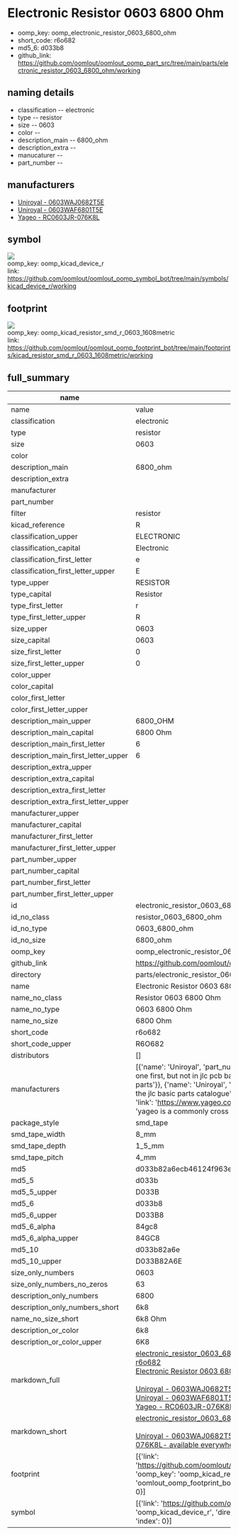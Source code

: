 # Electronic Resistor 0603 6800 Ohm

  
* oomp_key: oomp_electronic_resistor_0603_6800_ohm 
* short_code: r6o682
* md5_6: d033b8  
* github_link: https://github.com/oomlout/oomlout_oomp_part_src/tree/main/parts/electronic_resistor_0603_6800_ohm/working  
## naming details
* classification -- electronic
* type -- resistor
* size -- 0603
* color -- 
* description_main -- 6800_ohm
* description_extra -- 
* manucaturer -- 
* part_number -- 


## manufacturers
* [Uniroyal - 0603WAJ0682T5E]()  
* [Uniroyal - 0603WAF6801T5E]()  
* [Yageo - RC0603JR-076K8L](https://www.yageo.com/en/Chart/Download/pdf/RC0603JR-076K8L)  

## symbol

![](symbol/{index}/working/working_600.png)  
oomp_key: oomp_kicad_device_r  
link: https://github.com/oomlout/oomlout_oomp_symbol_bot/tree/main/symbols/kicad_device_r/working  

## footprint

![](footprint/{index}/working/working_600.png)  
oomp_key: oomp_kicad_resistor_smd_r_0603_1608metric  
link: https://github.com/oomlout/oomlout_oomp_footprint_bot/tree/main/footprints/kicad_resistor_smd_r_0603_1608metric/working  

## full_summary
| name | value | 
| --- | --- | 
| name | value | 
| classification | electronic | 
| type | resistor | 
| size | 0603 | 
| color |  | 
| description_main | 6800_ohm | 
| description_extra |  | 
| manufacturer |  | 
| part_number |  | 
| filter | resistor | 
| kicad_reference | R | 
| classification_upper | ELECTRONIC | 
| classification_capital | Electronic | 
| classification_first_letter | e | 
| classification_first_letter_upper | E | 
| type_upper | RESISTOR | 
| type_capital | Resistor | 
| type_first_letter | r | 
| type_first_letter_upper | R | 
| size_upper | 0603 | 
| size_capital | 0603 | 
| size_first_letter | 0 | 
| size_first_letter_upper | 0 | 
| color_upper |  | 
| color_capital |  | 
| color_first_letter |  | 
| color_first_letter_upper |  | 
| description_main_upper | 6800_OHM | 
| description_main_capital | 6800 Ohm | 
| description_main_first_letter | 6 | 
| description_main_first_letter_upper | 6 | 
| description_extra_upper |  | 
| description_extra_capital |  | 
| description_extra_first_letter |  | 
| description_extra_first_letter_upper |  | 
| manufacturer_upper |  | 
| manufacturer_capital |  | 
| manufacturer_first_letter |  | 
| manufacturer_first_letter_upper |  | 
| part_number_upper |  | 
| part_number_capital |  | 
| part_number_first_letter |  | 
| part_number_first_letter_upper |  | 
| id | electronic_resistor_0603_6800_ohm | 
| id_no_class | resistor_0603_6800_ohm | 
| id_no_type | 0603_6800_ohm | 
| id_no_size | 6800_ohm | 
| oomp_key | oomp_electronic_resistor_0603_6800_ohm | 
| github_link | https://github.com/oomlout/oomlout_oomp_part_src/tree/main/parts/electronic_resistor_0603_6800_ohm/working | 
| directory | parts/electronic_resistor_0603_6800_ohm | 
| name | Electronic Resistor 0603 6800 Ohm | 
| name_no_class | Resistor 0603 6800 Ohm | 
| name_no_type | 0603 6800 Ohm | 
| name_no_size | 6800 Ohm | 
| short_code | r6o682 | 
| short_code_upper | R6O682 | 
| distributors | [] | 
| manufacturers | [{'name': 'Uniroyal', 'part_number': '0603WAJ0682T5E', 'link': '', 'id': 'manufacturer_uniroyal', 'note': {'reason': 'did this one first, but not in jlc pcb basic parts and 1 percent are and they are the same price', 'reason_short': 'not in jlc basic parts'}}, {'name': 'Uniroyal', 'part_number': '0603WAF6801T5E', 'link': '', 'id': 'manufacturer_uniroyal', 'note': {'reason': 'in the jlc basic parts catalogue', 'reason_short': 'jlc basic part'}}, {'name': 'Yageo', 'part_number': 'RC0603JR-076K8L', 'link': 'https://www.yageo.com/en/Chart/Download/pdf/RC0603JR-076K8L', 'id': 'manufacturer_yageo', 'note': {'reason': 'yageo is a commonly cross referenced part number', 'reason_short': 'available everywhere'}}] | 
| package_style | smd_tape | 
| smd_tape_width | 8_mm | 
| smd_tape_depth | 1_5_mm | 
| smd_tape_pitch | 4_mm | 
| md5 | d033b82a6ecb46124f963e3ef936333e | 
| md5_5 | d033b | 
| md5_5_upper | D033B | 
| md5_6 | d033b8 | 
| md5_6_upper | D033B8 | 
| md5_6_alpha | 84gc8 | 
| md5_6_alpha_upper | 84GC8 | 
| md5_10 | d033b82a6e | 
| md5_10_upper | D033B82A6E | 
| size_only_numbers | 0603 | 
| size_only_numbers_no_zeros | 63 | 
| description_only_numbers | 6800 | 
| description_only_numbers_short | 6k8 | 
| name_no_size_short | 6k8 Ohm | 
| description_or_color | 6k8 | 
| description_or_color_upper | 6K8 | 
| markdown_full | [electronic_resistor_0603_6800_ohm](https://github.com/oomlout/oomlout_oomp_part_src/tree/main/parts/electronic_resistor_0603_6800_ohm/working)<br>[r6o682](https://github.com/oomlout/oomlout_oomp_part_src/tree/main/parts/electronic_resistor_0603_6800_ohm/working)<br>[Electronic Resistor 0603 6800 Ohm](https://github.com/oomlout/oomlout_oomp_part_src/tree/main/parts/electronic_resistor_0603_6800_ohm/working)<br><br>[Uniroyal - 0603WAJ0682T5E- not in jlc basic parts]() [(L)  ](https://www.lcsc.com/search?q=0603WAJ0682T5E)[(D)  ](https://www.digikey.com/en/products?keywords=0603WAJ0682T5E)[(M)  ](https://www.mouser.com/Search/Refine?Keyword=0603WAJ0682T5E)[(N)  ](https://www.newark.com/search?st=0603WAJ0682T5E)[(SZ)  ](https://so.szlcsc.com/global.html?k=0603WAJ0682T5E)<br>[Uniroyal - 0603WAF6801T5E- jlc basic part]() [(L)  ](https://www.lcsc.com/search?q=0603WAF6801T5E)[(D)  ](https://www.digikey.com/en/products?keywords=0603WAF6801T5E)[(M)  ](https://www.mouser.com/Search/Refine?Keyword=0603WAF6801T5E)[(N)  ](https://www.newark.com/search?st=0603WAF6801T5E)[(SZ)  ](https://so.szlcsc.com/global.html?k=0603WAF6801T5E)<br>[Yageo - RC0603JR-076K8L- available everywhere](https://www.yageo.com/en/Chart/Download/pdf/RC0603JR-076K8L) [(L)  ](https://www.lcsc.com/search?q=RC0603JR-076K8L)[(D)  ](https://www.digikey.com/en/products?keywords=RC0603JR-076K8L)[(M)  ](https://www.mouser.com/Search/Refine?Keyword=RC0603JR-076K8L)[(N)  ](https://www.newark.com/search?st=RC0603JR-076K8L)[(SZ)  ](https://so.szlcsc.com/global.html?k=RC0603JR-076K8L)<br> | 
| markdown_short | [electronic_resistor_0603_6800_ohm](https://github.com/oomlout/oomlout_oomp_part_src/tree/main/parts/electronic_resistor_0603_6800_ohm/working)<br><br>[Uniroyal - 0603WAJ0682T5E- not in jlc basic parts]()[Uniroyal - 0603WAF6801T5E- jlc basic part]()[Yageo - RC0603JR-076K8L- available everywhere](https://www.yageo.com/en/Chart/Download/pdf/RC0603JR-076K8L) | 
| footprint | [{'link': 'https://github.com/oomlout/oomlout_oomp_footprint_bot/tree/main/foootprntss/kicad_resistor_smd_r_0603_1608metric', 'oomp_key': 'oomp_kicad_resistor_smd_r_0603_1608metric', 'directory': 'oomlout_oomp_footprint_bot/footprints/kicad_resistor_smd_r_0603_1608metric//working/working.kicad_mod', 'index': 0}] | 
| symbol | [{'link': 'https://github.com/oomlout/oomlout_oomp_symbol_bot/tree/main/symbols/kicad_device_r', 'oomp_key': 'oomp_kicad_device_r', 'directory': 'oomlout_oomp_symbol_bot/symbols/kicad_device_r//working/working.kicad_sym', 'index': 0}] | 
